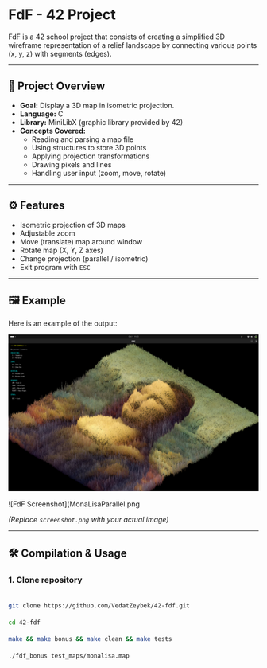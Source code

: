 # FdF - 42 Project

FdF is a 42 school project that consists of creating a simplified 3D wireframe representation of a relief landscape by connecting various points (x, y, z) with segments (edges).

---

## 📌 Project Overview

- **Goal:** Display a 3D map in isometric projection.
- **Language:** C
- **Library:** MiniLibX (graphic library provided by 42)
- **Concepts Covered:**
  - Reading and parsing a map file
  - Using structures to store 3D points
  - Applying projection transformations
  - Drawing pixels and lines
  - Handling user input (zoom, move, rotate)

---

## ⚙️ Features

- Isometric projection of 3D maps
- Adjustable zoom
- Move (translate) map around window
- Rotate map (X, Y, Z axes)
- Change projection (parallel / isometric)
- Exit program with `ESC`

---

## 🖼️ Example

Here is an example of the output:

![FdF Screenshot](MonaLisa.png)

![FdF Screenshot](MonaLisaParallel.png


*(Replace `screenshot.png` with your actual image)*

---

## 🛠️ Compilation & Usage

### 1. Clone repository
```bash

git clone https://github.com/VedatZeybek/42-fdf.git

cd 42-fdf

make && make bonus && make clean && make tests

./fdf_bonus test_maps/monalisa.map
